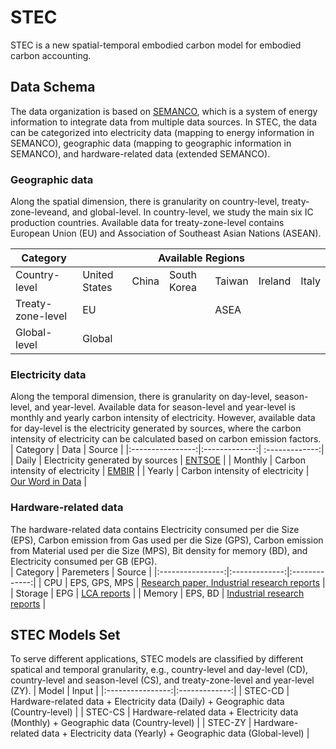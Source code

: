 # STEC
STEC is a new spatial-temporal embodied carbon model for embodied carbon accounting. 
## Data Schema
The data organization is based on [SEMANCO](https://www.researchgate.net/profile/Alvaro-Sicilia/publication/262492328_SEMANCO_Semantic_Tools_for_Carbon_Reduction_in_Urban_Planning/links/5836ca9908aed45931c80503/SEMANCO-Semantic-Tools-for-Carbon-Reduction-in-Urban-Planning.pdf), which is a system of energy information to integrate data from multiple data sources. In STEC, the data can be categorized into electricity data (mapping to energy information in SEMANCO), geographic data (mapping to geographic information in SEMANCO), and hardware-related data (extended SEMANCO).

### Geographic data
Along the spatial dimension, there is granularity on country-level, treaty-zone-leveand, and global-level. In country-level, we study the main six IC production countries. Available data for treaty-zone-level contains European Union (EU) and Association of Southeast Asian Nations (ASEAN).
<table>
<thead>
  <tr>
    <th>Category</th>
    <th colspan="6"> Available Regions</th>
  </tr>
</thead>
<tbody>
  <tr>
    <td>Country-level</td>
    <td>United States</td>
    <td>China</td>
    <td>South Korea</td>
    <td>Taiwan</td>
    <td>Ireland</td>
    <td>Italy</td>
  </tr>
  <tr>
    <td>Treaty-zone-level</td>
    <td colspan="3">EU</td>
    <td colspan="3">ASEA</td>
  </tr>
  <tr>
    <td>Global-level</td>
    <td colspan="6">Global</td>
  </tr>
</tbody>
</table>

### Electricity data
Along the temporal dimension, there is granularity on day-level, season-level, and year-level. Available data for season-level and year-level is monthly and yearly carbon intensity of electricity. However, available data for day-level is the electricity generated by sources, where the carbon intensity of electricity can be calculated based on carbon emission factors. 
| Category   | Data | Source |
|:----------------:|:-------------:| :-------------:|
|   Daily  | Electricity generated by sources  |  [ENTSOE](https://transparency.entsoe.eu/dashboard/show?loggedUserIsPrivileged=false) |
| Monthly |       Carbon intensity of electricity      |  [EMBIR](https://ember-climate.org/countries-and-regions/) |
|   Yearly  |     Carbon intensity of electricity    |   [Our Word in Data](https://ourworldindata.org/grapher/carbon-intensity-electricity?tab=chart)  |
### Hardware-related data
The hardware-related data contains Electricity consumed per die Size (EPS), Carbon emission from Gas used per die Size (GPS), Carbon emission from Material used per die Size (MPS), Bit density for memory (BD), and Electricity consumed per GB (EPG).  
| Category   | Paremeters | Source |
|:----------------:|:-------------:|:-------------:|
|   CPU  | EPS, GPS, MPS       | [Research paper, ](https://doi.org/10.1109/IEDM13553.2020.9372004) [Industrial research reports](https://link.springer.com/book/10.1007/978-1-4419-9988-7)     | 
| Storage |  EPG          | [LCA reports](https://www.seagate.com/gb/en/esg/planet/product-sustainability/)       | 
|   Memory  | EPS, BD    |  [Industrial research reports](https://www.flashmemorysummit.com/English/Collaterals/Proceedings/2017/20170808_FR12_Choe.pdf)       | 
## STEC Models Set
To serve different applications, STEC models are classified by different spatical and temporal granularity, e.g., country-level and day-level (CD), country-level and season-level (CS), and treaty-zone-level and year-level (ZY).
|   Model  | Input | 
|:----------------:|:-------------:|
| STEC-CD |      Hardware-related data +  Electricity data (Daily) + Geographic data (Country-level) | 
|  STEC-CS  |    Hardware-related data +  Electricity data (Monthly) + Geographic data (Country-level) | 
|  STEC-ZY  |    Hardware-related data +  Electricity data (Yearly) + Geographic data (Global-level) | 


